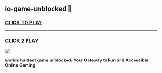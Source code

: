 
## io-game-unblocked 👋
<h3>
<a href="https://premium.freeplayer.one?title=io-game-unblocked&ref=14F">CLICK TO PLAY</a></h3>
<hr>

<h3>
<a href="https://premium.freeplayer.one?title=io-game-unblocked&ref=14F">CLICK 2 PLAY</a>
  
</h3>

<a href="https://premium.freeplayer.one?title=io-game-unblocked&ref=12F/"><img src="https://clearcache.store/games.png"></a>


**worlds hardest game unblocked: Your Gateway to Fun and Accessible Online Gaming**
